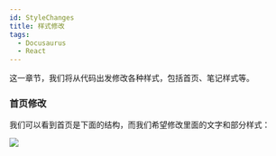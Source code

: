 ```yaml
---
id: StyleChanges
title: 样式修改
tags: 
  - Docusaurus
  - React
---
```


这一章节，我们将从代码出发修改各种样式，包括首页、笔记样式等。

### 首页修改

我们可以看到首页是下面的结构，而我们希望修改里面的文字和部分样式：

![](https://fusheng1221.oss-cn-beijing.aliyuncs.com/fusheng-001-img/20220809232250.png)

